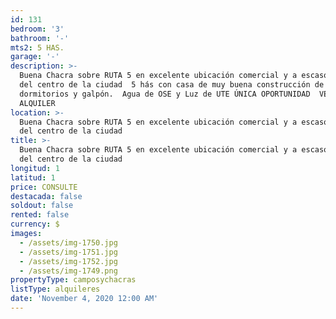 ```yaml
---
id: 131
bedroom: '3'
bathroom: '-'
mts2: 5 HAS.
garage: '-'
description: >-
  Buena Chacra sobre RUTA 5 en excelente ubicación comercial y a escasos 4 km
  del centro de la ciudad  5 hás con casa de muy buena construcción de 3
  dormitorios y galpón.  Agua de OSE y Luz de UTE ÚNICA OPORTUNIDAD  VENTA O
  ALQUILER
location: >-
  Buena Chacra sobre RUTA 5 en excelente ubicación comercial y a escasos 4 km
  del centro de la ciudad
title: >-
  Buena Chacra sobre RUTA 5 en excelente ubicación comercial y a escasos 4 km
  del centro de la ciudad
longitud: 1
latitud: 1
price: CONSULTE
destacada: false
soldout: false
rented: false
currency: $
images:
  - /assets/img-1750.jpg
  - /assets/img-1751.jpg
  - /assets/img-1752.jpg
  - /assets/img-1749.png
propertyType: camposychacras
listType: alquileres
date: 'November 4, 2020 12:00 AM'
---
```


